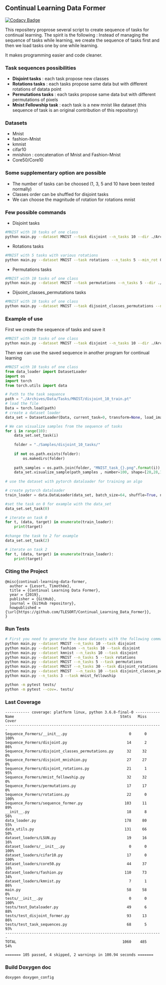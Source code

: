 ## Continual Learning Data Former

[![Codacy Badge](https://api.codacy.com/project/badge/Grade/9273eb0f97b946308248b0007e054e54)](https://app.codacy.com/app/TLESORT/Continual_Learning_Data_Former?utm_source=github.com&utm_medium=referral&utm_content=TLESORT/Continual_Learning_Data_Former&utm_campaign=Badge_Grade_Dashboard)

This repositery proprose several script to create sequence of tasks for continual learning. The spirit is the following : 
Instead of managing the sequence of tasks while learning, we create the sequence of tasks first and then we load tasks 
one by one while learning.

It makes programming easier and code cleaner.

### Task sequences possibilities

-   **Disjoint tasks** : each task propose new classes
-   **Rotations tasks** : each tasks propose same data but with different rotations of datata point
-   **Permutations tasks** : each tasks propose same data but with different permutations of pixels
-   **Mnist Fellowship task** : each task is a new mnist like dataset (this sequence of task is an original contribution of this repository)

### Datasets

-   Mnist
-   fashion-Mnist
-   kmnist
-   cifar10
-   mnishion : concatenation of Mnist and Fashion-Mnist
-   Core50/Core10

### Some supplementary option are possible
-   The number of tasks can be choosed (1, 3, 5 and 10 have been tested normally)
-   Classes order can be shuffled for disjoint tasks
-   We can choose the magnitude of rotation for rotations mnist

### Few possible commands

-   Disjoint tasks

```bash
#MNIST with 10 tasks of one class
python main.py --dataset MNIST --task disjoint --n_tasks 10 --dir ./Archives
```
-   Rotations tasks

```bash
#MNIST with 5 tasks with various rotations
python main.py --dataset MNIST --task rotations --n_tasks 5 --min_rot 0 --max_rot 90 --dir ./Archives
```

-   Permutations tasks

```bash
#MNIST with 10 tasks of one class
python main.py --dataset MNIST --task permutations --n_tasks 5 --dir ./Archives
```

-   Dijsoint_classes_permutations tasks

```bash
#MNIST with 10 tasks of one class
python main.py --dataset MNIST --task dijsoint_classes_permutations --n_tasks 10 --index_permutation 2 --dir ./Archives
```

### Example of use

First we create the sequence of tasks and save it
```bash
#MNIST with 10 tasks of one class
python main.py --dataset MNIST --task disjoint --n_tasks 10 --dir ./Archives
```

Then we can use the saved sequence in another program for continual learning
```python
#MNIST with 10 tasks of one class
from data_loader import DatasetLoader
import os
import torch
from torch.utils import data

# Path to the task sequence
path = "./Archives/Data/Tasks/MNIST/disjoint_10_train.pt"
# load the file
Data = torch.load(path)
# create a dataset loader
data_set = DatasetLoader(Data, current_task=0, transform=None, load_images=False, path=None)

# We can visualize samples from the sequence of tasks
for i in range(10):
    data_set.set_task(i)
    
    folder = "./Samples/disjoint_10_tasks/"
    
    if not os.path.exists(folder):
        os.makedirs(folder)
    
    path_samples = os.path.join(folder, "MNIST_task_{}.png".format(i))
    data_set.visualize_sample(path_samples , number=100, shape=[28,28,1])
    
# use the dataset with pytorch dataloader for training an algo

# create pytorch dataloader
train_loader = data.DataLoader(data_set, batch_size=64, shuffle=True, num_workers=6)

#set the task on 0 for example with the data_set
data_set.set_task(0)

# iterate on task 0
for t, (data, target) in enumerate(train_loader):
    print(target)
    
#change the task to 2 for example
data_set.set_task(2)

# iterate on task 2
for t, (data, target) in enumerate(train_loader):
    print(target)

```

### Citing the Project

```Array.<string>
@misc{continual-learning-data-former,
  author = {Lesort, Timothée},
  title = {Continual Learning Data Former},
  year = {2019},
  publisher = {GitHub},
  journal = {GitHub repository},
  howpublished = {\url{https://github.com/TLESORT/Continual_Learning_Data_Former}},
}

```

### Run Tests

```bash
# First you need to generate the base datasets with the following commands
python main.py --dataset MNIST --n_tasks 10 --task disjoint
python main.py --dataset fashion --n_tasks 10 --task disjoint
python main.py --dataset kmnist --n_tasks 10 --task disjoint
python main.py --dataset MNIST --n_tasks 5 --task rotations
python main.py --dataset MNIST --n_tasks 5 --task permutations
python main.py --dataset MNIST --n_tasks 30 --task disjoint_rotations
python main.py --dataset MNIST  --n_tasks 10 --task disjoint_classes_permutations --index_permutations 2
python main.py --n_tasks 3 --task mnist_fellowship

python -m pytest tests/
python -m pytest --cov=. tests/
```

### Last Coverage

```buildoutcfg
----------- coverage: platform linux, python 3.6.8-final-0 -----------
Name                                                Stmts   Miss  Cover
-----------------------------------------------------------------------
Sequence_Formers/__init__.py                            0      0   100%
Sequence_Formers/disjoint.py                           14      2    86%
Sequence_Formers/disjoint_classes_permutations.py      32     32     0%
Sequence_Formers/disjoint_mnishion.py                  27     27     0%
Sequence_Formers/disjoint_rotations.py                 21      1    95%
Sequence_Formers/mnist_fellowship.py                   32     32     0%
Sequence_Formers/permutations.py                       17     17     0%
Sequence_Formers/rotations.py                          22      0   100%
Sequence_Formers/sequence_former.py                   103     11    89%
__init__.py                                            18      8    56%
data_loader.py                                        178     80    55%
data_utils.py                                         131     66    50%
dataset_loaders/LSUN.py                                19     16    16%
dataset_loaders/__init__.py                             0      0   100%
dataset_loaders/cifar10.py                             17      0   100%
dataset_loaders/core50.py                              44     37    16%
dataset_loaders/fashion.py                            110     73    34%
dataset_loaders/kmnist.py                               7      1    86%
main.py                                                58     58     0%
tests/__init__.py                                       0      0   100%
tests/test_Dataloader.py                               49      6    88%
tests/test_disjoint_former.py                          93     13    86%
tests/test_task_sequences.py                           68      5    93%
-----------------------------------------------------------------------
TOTAL                                                1060    485    54%

======= 105 passed, 4 skipped, 2 warnings in 100.94 seconds =======
```

### Build Doxygen doc

```bash
doxygen doxygen_config
```
